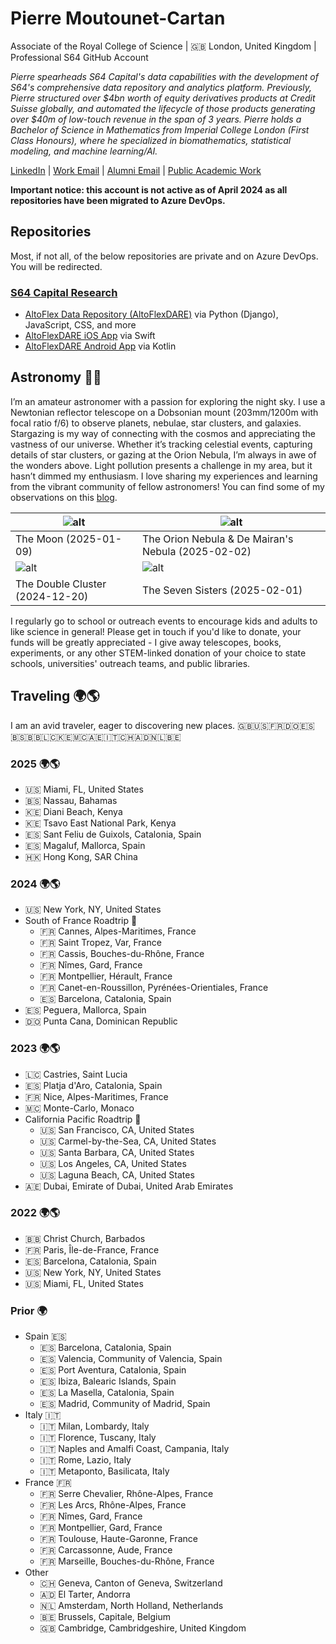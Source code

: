 # Pierre Moutounet-Cartan 
Associate of the Royal College of Science | 🇬🇧 London, United Kingdom | Professional S64 GitHub Account

_Pierre spearheads S64 Capital's data capabilities with the development of S64's comprehensive data repository and analytics platform. Previously, Pierre structured over $4bn worth of equity derivatives products at Credit Suisse globally, and automated the lifecycle of those products generating over $40m of low-touch revenue in the span of 3 years. Pierre holds a Bachelor of Science in Mathematics from Imperial College London (First Class Honours), where he specialized in biomathematics, statistical modeling, and machine learning/AI._

[LinkedIn](https://www.linkedin.com/in/yopierre/?locale=en_US) | [Work Email](mailto:pierre.moutounet-cartan@s64capital.com) | [Alumni Email](mailto:pierre.moutounet-cartan17@alumni.imperial.ac.uk) | [Public Academic Work](https://ui.adsabs.harvard.edu/search/filter_author_facet_hier_fq_author=AND&filter_author_facet_hier_fq_author=author_facet_hier%3A%220%2FMoutounet-Cartan%2C%20P%22&fq=%7B!type%3Daqp%20v%3D%24fq_author%7D&fq_author=(author_facet_hier%3A%220%2FMoutounet-Cartan%2C%20P%22)&q=author%3A%22Moutounet-Cartan%2C%20Pierre%20G.%20B.%22&sort=date%20desc%2C%20bibcode%20desc&p_=0)

**Important notice: this account is not active as of April 2024 as all repositories have been migrated to Azure DevOps.**

## Repositories

Most, if not all, of the below repositories are private and on Azure DevOps. You will be redirected. 

### [S64 Capital Research](https://dev.azure.com/s64capital/S64%20Data)

* [AltoFlex Data Repository (AltoFlexDARE)](https://dev.azure.com/s64capital/S64%20Data/_git/AltoFlex-Data-Repository) via Python (Django), JavaScript, CSS, and more
* [AltoFlexDARE iOS App](https://dev.azure.com/s64capital/S64%20Data/_git/AltoFlexDARE-iOS) via Swift
* [AltoFlexDARE Android App](https://dev.azure.com/s64capital/S64%20Data/_git/AltoFlexDARE-Android-Kotlin) via Kotlin

## Astronomy 🌌🔭

I’m an amateur astronomer with a passion for exploring the night sky. I use a Newtonian reflector telescope on a Dobsonian mount (203mm/1200m with focal ratio f/6) to observe planets, nebulae, star clusters, and galaxies. Stargazing is my way of connecting with the cosmos and appreciating the vastness of our universe. Whether it’s tracking celestial events, capturing details of star clusters, or gazing at the Orion Nebula, I’m always in awe of the wonders above. Light pollution presents a challenge in my area, but it hasn’t dimmed my enthusiasm. I love sharing my experiences and learning from the vibrant community of fellow astronomers! You can find some of my observations on this [blog](https://pierremoutounet.wixsite.com/pmc-observatory/blog).

| ![alt](https://static.wixstatic.com/media/b6cf92_920adf0a22af457da028a583020cb265~mv2.jpg) | ![alt](https://static.wixstatic.com/media/b6cf92_e88b0ec2790d4e7ca8432c7759f47956~mv2.png)
| ---- | ---- |
| The Moon (2025-01-09) | The Orion Nebula & De Mairan's Nebula (2025-02-02) |
| ![alt](https://static.wixstatic.com/media/b6cf92_b99aea4c7dac478b94acf1267b85ad7e~mv2.png) | ![alt](https://static.wixstatic.com/media/b6cf92_7f961ac22d364eeabd2894a224d12781~mv2.jpeg) |
| The Double Cluster (2024-12-20) | The Seven Sisters (2025-02-01) |

I regularly go to school or outreach events to encourage kids and adults to like science in general! Please get in touch if you'd like to donate, your funds will be greatly appreciated - I give away telescopes, books, experiments, or any other STEM-linked donation of your choice to state schools, universities' outreach teams, and public libraries.

## Traveling 🌍🌎

I am an avid traveler, eager to discovering new places. :uk::us::fr:🇩🇴:es::bahamas::barbados::st_lucia::kenya::monaco:🇦🇪:it:🇨🇭:andorra::netherlands::belgium:

### 2025 🌍🌎
* :us: Miami, FL, United States
* 🇧🇸 Nassau, Bahamas 
* 🇰🇪 Diani Beach, Kenya
* :kenya: Tsavo East National Park, Kenya
* 🇪🇸 Sant Feliu de Guixols, Catalonia, Spain
* 🇪🇸 Magaluf, Mallorca, Spain
* :hong_kong: Hong Kong, SAR China

### 2024 🌍🌎

* :us: New York, NY, United States
* South of France Roadtrip :palm_tree:
  * :fr: Cannes, Alpes-Maritimes, France
  * :fr: Saint Tropez, Var, France
  * :fr: Cassis, Bouches-du-Rhône, France
  * :fr: Nîmes, Gard, France
  * :fr: Montpellier, Hérault, France
  * :fr: Canet-en-Roussillon, Pyrénées-Orientiales, France
  * :es: Barcelona, Catalonia, Spain
* :es: Peguera, Mallorca, Spain
* 🇩🇴 Punta Cana, Dominican Republic  

### 2023 🌍🌎

* :st_lucia: Castries, Saint Lucia
* :es: Platja d'Aro, Catalonia, Spain
* :fr: Nice, Alpes-Maritimes, France
* :monaco: Monte-Carlo, Monaco
* California Pacific Roadtrip 🌊
  * :us: San Francisco, CA, United States
  * :us: Carmel-by-the-Sea, CA, United States
  * :us: Santa Barbara, CA, United States
  * :us: Los Angeles, CA, United States
  * :us: Laguna Beach, CA, United States
* 🇦🇪 Dubai, Emirate of Dubai, United Arab Emirates

### 2022 🌍🌎

* 🇧🇧 Christ Church, Barbados
* :fr: Paris, Île-de-France, France
* :es: Barcelona, Catalonia, Spain
* :us: New York, NY, United States
* :us: Miami, FL, United States

### Prior 🌍

* Spain :es:
  * :es: Barcelona, Catalonia, Spain
  * :es: Valencia, Community of Valencia, Spain
  * :es: Port Aventura, Catalonia, Spain
  * :es: Ibiza, Balearic Islands, Spain
  * :es: La Masella, Catalonia, Spain
  * :es: Madrid, Community of Madrid, Spain
* Italy :it:
  * :it: Milan, Lombardy, Italy
  * :it: Florence, Tuscany, Italy
  * :it: Naples and Amalfi Coast, Campania, Italy
  * :it: Rome, Lazio, Italy
  * :it: Metaponto, Basilicata, Italy
* France :fr:
  * :fr: Serre Chevalier, Rhône-Alpes, France
  * :fr: Les Arcs, Rhône-Alpes, France
  * :fr: Nîmes, Gard, France
  * :fr: Montpellier, Gard, France
  * :fr: Toulouse, Haute-Garonne, France
  * :fr: Carcassonne, Aude, France
  * :fr: Marseille, Bouches-du-Rhône, France
* Other
  * 🇨🇭 Geneva, Canton of Geneva, Switzerland
  * :andorra: El Tarter, Andorra
  * 🇳🇱 Amsterdam, North Holland, Netherlands
  * 🇧🇪 Brussels, Capitale, Belgium
  * :uk: Cambridge, Cambridgeshire, United Kingdom
